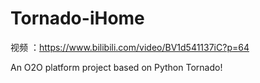 # Tornado-iHome
视频 ：https://www.bilibili.com/video/BV1d541137iC?p=64

An O2O platform project based on Python Tornado!
